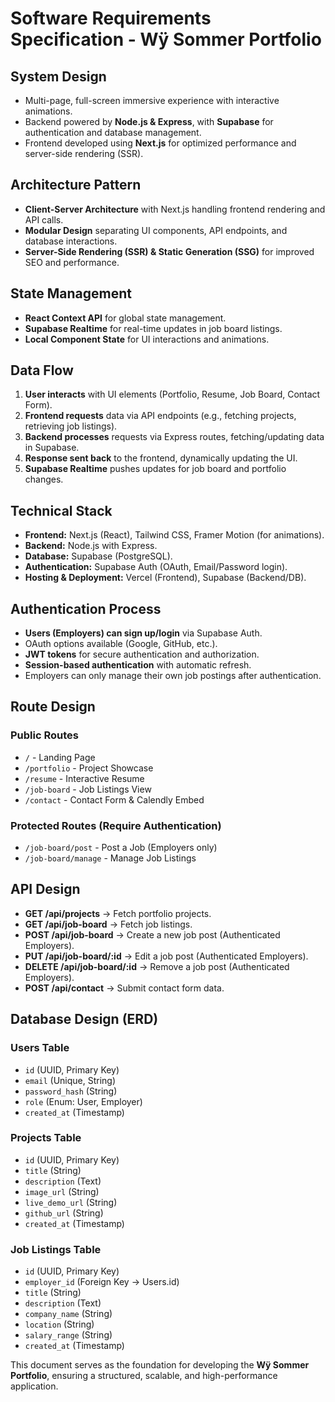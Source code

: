 # Software Requirements Specification - Wÿ Sommer Portfolio

## System Design
- Multi-page, full-screen immersive experience with interactive animations.
- Backend powered by **Node.js & Express**, with **Supabase** for authentication and database management.
- Frontend developed using **Next.js** for optimized performance and server-side rendering (SSR).

## Architecture Pattern
- **Client-Server Architecture** with Next.js handling frontend rendering and API calls.
- **Modular Design** separating UI components, API endpoints, and database interactions.
- **Server-Side Rendering (SSR) & Static Generation (SSG)** for improved SEO and performance.

## State Management
- **React Context API** for global state management.
- **Supabase Realtime** for real-time updates in job board listings.
- **Local Component State** for UI interactions and animations.

## Data Flow
1. **User interacts** with UI elements (Portfolio, Resume, Job Board, Contact Form).
2. **Frontend requests** data via API endpoints (e.g., fetching projects, retrieving job listings).
3. **Backend processes** requests via Express routes, fetching/updating data in Supabase.
4. **Response sent back** to the frontend, dynamically updating the UI.
5. **Supabase Realtime** pushes updates for job board and portfolio changes.

## Technical Stack
- **Frontend:** Next.js (React), Tailwind CSS, Framer Motion (for animations).
- **Backend:** Node.js with Express.
- **Database:** Supabase (PostgreSQL).
- **Authentication:** Supabase Auth (OAuth, Email/Password login).
- **Hosting & Deployment:** Vercel (Frontend), Supabase (Backend/DB).

## Authentication Process
- **Users (Employers) can sign up/login** via Supabase Auth.
- OAuth options available (Google, GitHub, etc.).
- **JWT tokens** for secure authentication and authorization.
- **Session-based authentication** with automatic refresh.
- Employers can only manage their own job postings after authentication.

## Route Design
### Public Routes
- `/` - Landing Page
- `/portfolio` - Project Showcase
- `/resume` - Interactive Resume
- `/job-board` - Job Listings View
- `/contact` - Contact Form & Calendly Embed

### Protected Routes (Require Authentication)
- `/job-board/post` - Post a Job (Employers only)
- `/job-board/manage` - Manage Job Listings

## API Design
- **GET /api/projects** → Fetch portfolio projects.
- **GET /api/job-board** → Fetch job listings.
- **POST /api/job-board** → Create a new job post (Authenticated Employers).
- **PUT /api/job-board/:id** → Edit a job post (Authenticated Employers).
- **DELETE /api/job-board/:id** → Remove a job post (Authenticated Employers).
- **POST /api/contact** → Submit contact form data.

## Database Design (ERD)
### **Users Table**
- `id` (UUID, Primary Key)
- `email` (Unique, String)
- `password_hash` (String)
- `role` (Enum: User, Employer)
- `created_at` (Timestamp)

### **Projects Table**
- `id` (UUID, Primary Key)
- `title` (String)
- `description` (Text)
- `image_url` (String)
- `live_demo_url` (String)
- `github_url` (String)
- `created_at` (Timestamp)

### **Job Listings Table**
- `id` (UUID, Primary Key)
- `employer_id` (Foreign Key → Users.id)
- `title` (String)
- `description` (Text)
- `company_name` (String)
- `location` (String)
- `salary_range` (String)
- `created_at` (Timestamp)

This document serves as the foundation for developing the **Wÿ Sommer Portfolio**, ensuring a structured, scalable, and high-performance application.